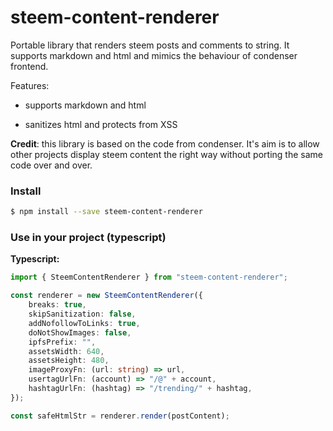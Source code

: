 # steem-content-renderer

Portable library that renders steem posts and comments to string. It supports markdown and html and mimics the behaviour of condenser frontend.

Features:

-   supports markdown and html

-   sanitizes html and protects from XSS

**Credit**: this library is based on the code from condenser. It's aim is to allow other projects display steem content the right way without porting the same code over and over.

### Install

```bash
$ npm install --save steem-content-renderer
```

### Use in your project (typescript)

**Typescript:**

```typescript
import { SteemContentRenderer } from "steem-content-renderer";

const renderer = new SteemContentRenderer({
    breaks: true,
    skipSanitization: false,
    addNofollowToLinks: true,
    doNotShowImages: false,
    ipfsPrefix: "",
    assetsWidth: 640,
    assetsHeight: 480,
    imageProxyFn: (url: string) => url,
    usertagUrlFn: (account) => "/@" + account,
    hashtagUrlFn: (hashtag) => "/trending/" + hashtag,
});

const safeHtmlStr = renderer.render(postContent);
```
